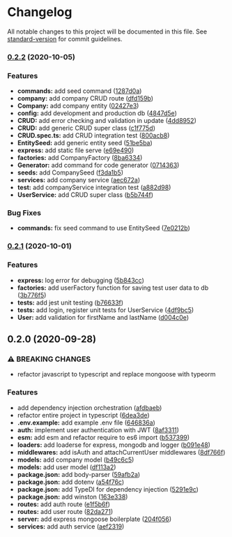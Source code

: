 # Changelog

All notable changes to this project will be documented in this file. See [standard-version](https://github.com/conventional-changelog/standard-version) for commit guidelines.

### [0.2.2](https://github.com/bymi15/JobTrackifyAPI/compare/v0.2.1...v0.2.2) (2020-10-05)


### Features

* **commands:** add seed command ([1287d0a](https://github.com/bymi15/JobTrackifyAPI/commit/1287d0a30a25a082724e0a550e0fe1dfc99ec5a9))
* **company:** add company CRUD route ([dfd159b](https://github.com/bymi15/JobTrackifyAPI/commit/dfd159b6d31ddf2769e9775d965bbed39509d7b6))
* **Company:** add company entity ([02427e3](https://github.com/bymi15/JobTrackifyAPI/commit/02427e34b113218bafd546c0981e761ab898a8a7))
* **config:** add development and production db ([4847d5e](https://github.com/bymi15/JobTrackifyAPI/commit/4847d5e4dc42757209c5fa77e4f3b12373f8b9d3))
* **CRUD:** add error checking and validation in update ([4dd8952](https://github.com/bymi15/JobTrackifyAPI/commit/4dd8952153bc570799d74f26eb03d1cfacb575d0))
* **CRUD:** add generic CRUD super class ([c1f775d](https://github.com/bymi15/JobTrackifyAPI/commit/c1f775d3f13a96087f52ea3e87194b55ad1d92fd))
* **CRUD.spec.ts:** add CRUD integration test ([800acb8](https://github.com/bymi15/JobTrackifyAPI/commit/800acb820d0025e3864d84950e884a8f2dd8b1ae))
* **EntitySeed:** add generic entity seed ([51be5ba](https://github.com/bymi15/JobTrackifyAPI/commit/51be5babe6c0f6c5df0792df333648193aaf28f4))
* **express:** add static file serve ([e69e490](https://github.com/bymi15/JobTrackifyAPI/commit/e69e490eb6767232755645be5ec91a3dcfd6dcac))
* **factories:** add CompanyFactory ([8ba6334](https://github.com/bymi15/JobTrackifyAPI/commit/8ba6334308f5a88cdb92c135cdaaa222ef54c220))
* **Generator:** add command for code generator ([0714363](https://github.com/bymi15/JobTrackifyAPI/commit/07143636c7ccf95f48f5f305212c7ecf8c85fb87))
* **seeds:** add CompanySeed ([f3da1b5](https://github.com/bymi15/JobTrackifyAPI/commit/f3da1b59c07d0c9ea4ac86242038d447e84332b0))
* **services:** add company service ([aec672a](https://github.com/bymi15/JobTrackifyAPI/commit/aec672adca9fb64c2f010e82107bbd722349dcae))
* **test:** add companyService integration test ([a882d98](https://github.com/bymi15/JobTrackifyAPI/commit/a882d9837ad384e1e0fe2e94f3dd6f4783034912))
* **UserService:** add CRUD super class ([b5b744f](https://github.com/bymi15/JobTrackifyAPI/commit/b5b744f73fcce60e3bdff97eda16e292a378a4aa))


### Bug Fixes

* **commands:** fix seed command to use EntitySeed ([7e0212b](https://github.com/bymi15/JobTrackifyAPI/commit/7e0212b4e10070f3f9e22596199d08b6ae76e2cb))

### [0.2.1](https://github.com/bymi15/JobTrackifyAPI/compare/v0.2.0...v0.2.1) (2020-10-01)


### Features

* **express:** log error for debugging ([5b843cc](https://github.com/bymi15/JobTrackifyAPI/commit/5b843cccd8d9ed197162e5e38d8156d77b681b9f))
* **factories:** add userFactory function for saving test user data to db ([3b776f5](https://github.com/bymi15/JobTrackifyAPI/commit/3b776f53d9ecca79f2ad1c8e99633605814cabe2))
* **tests:** add jest unit testing ([b76633f](https://github.com/bymi15/JobTrackifyAPI/commit/b76633f06498c1f88378b4afb7383cc8d09c87aa))
* **tests:** add login, register unit tests for UserService ([4df9bc5](https://github.com/bymi15/JobTrackifyAPI/commit/4df9bc513ccab09aaae6eca7056258315611f5c7))
* **User:** add validation for firstName and lastName ([d004c0e](https://github.com/bymi15/JobTrackifyAPI/commit/d004c0e915e83ef60ff1a154fcb104b1372acfcf))

## 0.2.0 (2020-09-28)


### ⚠ BREAKING CHANGES

* refactor javascript to typescript and replace mongoose with typeorm

### Features

* add dependency injection orchestration ([afdbaeb](https://github.com/bymi15/JobTrackifyAPI/commit/afdbaeb66b1b789847dfa472955e1aa21ab29c76))
* refactor entire project in typescript ([6dea3de](https://github.com/bymi15/JobTrackifyAPI/commit/6dea3de6ac8a93f4aa80e5648354acc1b32eed0a))
* **.env.example:** add example .env file ([646836a](https://github.com/bymi15/JobTrackifyAPI/commit/646836a56e41849bfa485055c8baf9c3ec0e4f0a))
* **auth:** implement user authentication with JWT ([8af3311](https://github.com/bymi15/JobTrackifyAPI/commit/8af3311e255b53e424a9aefa521ccb7d3a8daa5c))
* **esm:** add esm and refactor require to es6 import ([b537399](https://github.com/bymi15/JobTrackifyAPI/commit/b53739982e08c9fc45730df903da6575b28b7a41))
* **loaders:** add loaderse for express, mongodb and logger ([b091e48](https://github.com/bymi15/JobTrackifyAPI/commit/b091e48486fe373f26d6307808d01beb403e5691))
* **middlewares:** add isAuth and attachCurrentUser middlewares ([8df766f](https://github.com/bymi15/JobTrackifyAPI/commit/8df766fbafbf8e60137ad0692493e02391287d70))
* **models:** add company model ([b49c6c5](https://github.com/bymi15/JobTrackifyAPI/commit/b49c6c5b85b32d22c0938f0bbfde39792a265514))
* **models:** add user model ([df113a2](https://github.com/bymi15/JobTrackifyAPI/commit/df113a2cbb19ed15642ef8b30c4c4a7841114ff3))
* **package.json:** add body-parser ([59afb2a](https://github.com/bymi15/JobTrackifyAPI/commit/59afb2a1325ea784fe62e5d1b0f3dc8614e2db4e))
* **package.json:** add dotenv ([a54f76c](https://github.com/bymi15/JobTrackifyAPI/commit/a54f76c48cda7fa0956aefe1093eb35d54a63d16))
* **package.json:** add TypeDI for dependency injection ([5291e9c](https://github.com/bymi15/JobTrackifyAPI/commit/5291e9ce54b9ef674e7f82604edaf4014a81be11))
* **package.json:** add winston ([163e338](https://github.com/bymi15/JobTrackifyAPI/commit/163e3383013a6d508b5ddb42cf33c7734a6ecdbe))
* **routes:** add auth route ([e1f5b6f](https://github.com/bymi15/JobTrackifyAPI/commit/e1f5b6f807e7da8ddcf81e0ea2d3b5a851ce0fc0))
* **routes:** add user route ([82da271](https://github.com/bymi15/JobTrackifyAPI/commit/82da2714868404073a8d3edb1a850df16fb38eb5))
* **server:** add express mongoose boilerplate ([204f056](https://github.com/bymi15/JobTrackifyAPI/commit/204f056df81108104f91db5b89fa5706e2ab85f9))
* **services:** add auth service ([aef2319](https://github.com/bymi15/JobTrackifyAPI/commit/aef231914ae815d7a8c9ac91c24284c2b487c720))
